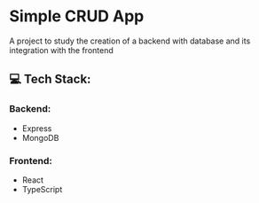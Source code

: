 # Simple CRUD App

A project to study the creation of a backend with database and its integration with the frontend

## 💻 Tech Stack:
### Backend:
 - Express
 - MongoDB

### Frontend:
 - React
 - TypeScript